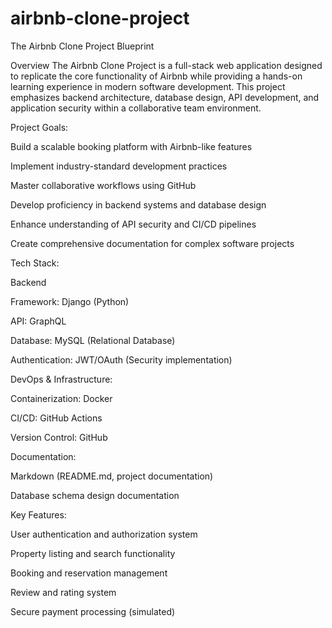 # airbnb-clone-project
The Airbnb Clone Project Blueprint

Overview
The Airbnb Clone Project is a full-stack web application designed to replicate the core functionality of Airbnb while providing a hands-on learning experience in modern software development. This project emphasizes backend architecture, database design, API development, and application security within a collaborative team environment.


Project Goals:

Build a scalable booking platform with Airbnb-like features

Implement industry-standard development practices

Master collaborative workflows using GitHub

Develop proficiency in backend systems and database design

Enhance understanding of API security and CI/CD pipelines

Create comprehensive documentation for complex software projects


Tech Stack:

Backend

Framework: Django (Python)

API: GraphQL

Database: MySQL (Relational Database)

Authentication: JWT/OAuth (Security implementation)


DevOps & Infrastructure:

Containerization: Docker

CI/CD: GitHub Actions

Version Control: GitHub


Documentation:

Markdown (README.md, project documentation)

Database schema design documentation


Key Features:

User authentication and authorization system

Property listing and search functionality

Booking and reservation management

Review and rating system

Secure payment processing (simulated)

